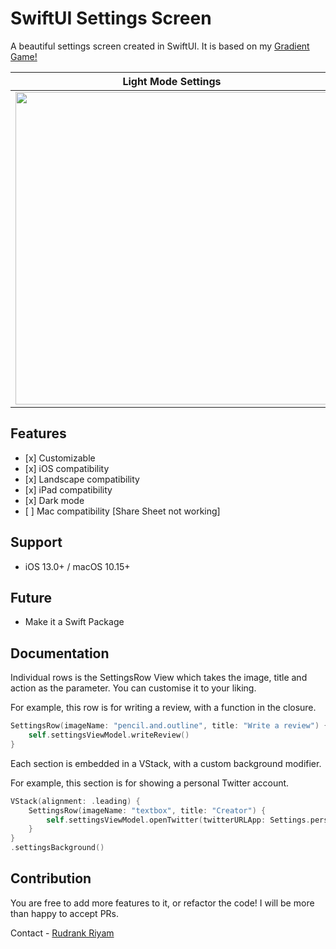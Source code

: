 # SwiftUI Settings Screen

A beautiful settings screen created in SwiftUI. It is based on my [Gradient Game!](https://apps.apple.com/app/id1479784361)

Light Mode Settings        |  Dark Mode Setting
:-------------------------:|:-------------------------:
<img src="https://github.com/rudrankriyam/SwiftUI-Settings-Screen/blob/master/Screenshot%201.png" width="500">  | <img src="https://github.com/rudrankriyam/SwiftUI-Settings-Screen/blob/master/Screenshot%202.png" width="500">
## Features
- \[x]  Customizable
- \[x]  iOS compatibility
- \[x]  Landscape compatibility
- \[x] iPad compatibility
- \[x] Dark mode
- \[ ] Mac compatibility [Share Sheet not working]

## Support
- iOS 13.0+ / macOS 10.15+

## Future
- Make it a Swift Package 

##  Documentation

Individual rows is the SettingsRow View which takes the image, title and action as the parameter. You can customise it to your liking.  

For example, this row is for writing a review, with a function in the closure.

```Swift
SettingsRow(imageName: "pencil.and.outline", title: "Write a review") {
    self.settingsViewModel.writeReview()
}
```

Each section is embedded in a VStack, with a custom background modifier. 

For example, this section is for showing a personal Twitter account.

```Swift  
VStack(alignment: .leading) {
    SettingsRow(imageName: "textbox", title: "Creator") {
        self.settingsViewModel.openTwitter(twitterURLApp: Settings.personalTwitterApp, twitterURLWeb: Settings.personalTwitterWeb)
    }
}
.settingsBackground()
```
##  Contribution

You are free to add more features to it, or refactor the code! I will be more than happy to accept PRs. 

Contact - [Rudrank Riyam](https://twitter.com/rudrankriyam)
